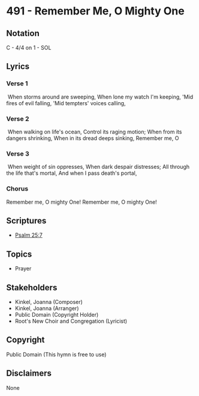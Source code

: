 # 491 - Remember Me, O Mighty One

## Notation

C - 4/4 on 1 - SOL

## Lyrics

### Verse 1

 When storms around are sweeping, When lone my watch I'm keeping, 'Mid fires of evil falling, 'Mid tempters' voices calling, 

### Verse 2

 When walking on life's ocean, Control its raging motion; When from its dangers shrinking, When in its dread deeps sinking, Remember me, O 

### Verse 3

 When weight of sin oppresses, When dark despair distresses; All through the life that's mortal, And when I pass death's portal, 

### Chorus

Remember me, O mighty One! Remember me, O mighty One!


## Scriptures

- [Psalm 25:7](https://www.biblegateway.com/passage/?search=Psalm%2025%3A7)

## Topics

- Prayer

## Stakeholders

- Kinkel, Joanna (Composer)
- Kinkel, Joanna (Arranger)
- Public Domain (Copyright Holder)
- Root's New Choir and Congregation (Lyricist)

## Copyright

Public Domain
(This hymn is free to use)

## Disclaimers

None

